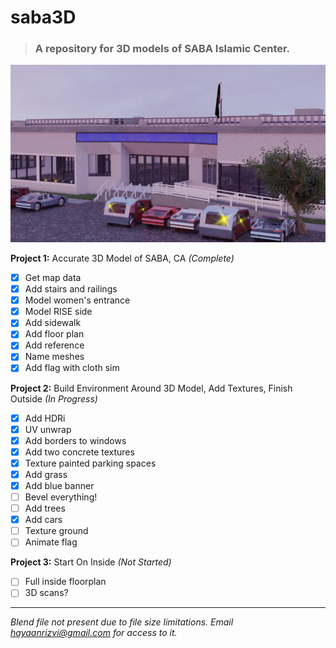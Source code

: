 # saba3D
> ### A repository for 3D models of SABA Islamic Center.

![](Images/0001.png)

**Project 1:** Accurate 3D Model of SABA, CA
_(Complete)_

- [x] Get map data
- [x] Add stairs and railings
- [x] Model women's entrance
- [x] Model RISE side
- [x] Add sidewalk
- [x] Add floor plan
- [x] Add reference
- [x] Name meshes
- [x] Add flag with cloth sim

**Project 2:** Build Environment Around 3D Model, Add Textures, Finish Outside
_(In Progress)_

- [x] Add HDRi
- [x] UV unwrap
- [x] Add borders to windows
- [x] Add two concrete textures
- [x] Texture painted parking spaces
- [x] Add grass
- [x] Add blue banner
- [ ] Bevel everything!
- [ ] Add trees
- [x] Add cars
- [ ] Texture ground
- [ ] Animate flag

**Project 3:** Start On Inside
_(Not Started)_

- [ ] Full inside floorplan
- [ ] 3D scans?

---

_Blend file not present due to file size limitations. Email hayaanrizvi@gmail.com for access to it._
